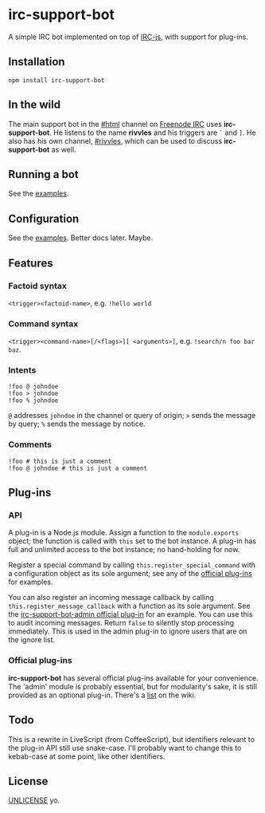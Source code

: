 # irc-support-bot

A simple IRC bot implemented on top of [IRC-js](https://github.com/gf3/IRC-js), with support for plug-ins.

## Installation

	npm install irc-support-bot

## In the wild

The main support bot in the [#html](irc://irc.freenode.net/html) channel on [Freenode IRC](http://freenode.net) uses **irc-support-bot**. He listens to the name **rivvles** and his triggers are `` ` `` and `]`. He also has his own channel, [#rivvles](irc://irc.freenode.net/rivvles), which can be used to discuss **irc-support-bot** as well.

## Running a bot

See the [examples](examples).

## Configuration

See the [examples](examples). Better docs later. Maybe.

## Features

### Factoid syntax

`<trigger><factoid-name>`, e.g. `!hello world`

### Command syntax

`<trigger><command-name>[/<flags>][ <arguments>]`, e.g. `!search/n foo bar baz`.

### Intents

```
!foo @ johndoe
!foo > johndoe
!foo % johndoe
```

`@` addresses `johndoe` in the channel or query of origin; `>` sends the message by query; `%` sends the message by notice.

### Comments

```
!foo # this is just a comment
!foo @ johndoe # this is just a comment
```

## Plug-ins

### API

A plug-in is a Node.js module. Assign a function to the `module.exports` object; the function is called with `this` set to the bot instance. A plug-in has full and unlimited access to the bot instance; no hand-holding for now.

Register a special command by calling `this.register_special_command` with a configuration object as its sole argument; see any of the [official plug-ins](wiki/Plugins) for examples.

You can also register an incoming message callback by calling `this.register_message_callback` with a function as its sole argument. See the [irc-support-bot-admin official plug-in](...) for an example. You can use this to audit incoming messages. Return `false` to silently stop processing immediately. This is used in the admin plug-in to ignore users that are on the ignore list.

### Official plug-ins

**irc-support-bot** has several official plug-ins available for your convenience. The 'admin' module is probably essential, but for modularity's sake, it is still provided as an optional plug-in. There's a [list](../../wiki/Plugins) on the wiki.

## Todo

This is a rewrite in LiveScript (from CoffeeScript), but identifiers relevant to the plug-in API still use snake-case. I'll probably want to change this to kebab-case at some point, like other identifiers.

## License

[UNLICENSE](UNLICENSE) yo.
